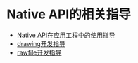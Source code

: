 # Native API的相关指导

- [Native API在应用工程中的使用指导](napi-guidelines.md)
- [drawing开发指导](drawing-guidelines.md)
- [rawfile开发指导](rawfile-guidelines.md)
